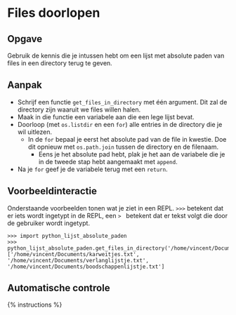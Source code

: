# Files doorlopen

## Opgave
Gebruik de kennis die je intussen hebt om een lijst met absolute paden van files in een directory terug te geven.

## Aanpak
- Schrijf een functie `get_files_in_directory` met één argument. Dit zal de directory zijn waaruit we files willen halen.
- Maak in die functie een variabele aan die een lege lijst bevat.
- Doorloop (met `os.listdir` en een `for`) alle entries in de directory die je wil uitlezen.
  - In de `for` bepaal je eerst het absolute pad van de file in kwestie. Doe dit opnieuw met `os.path.join` tussen de directory en de filenaam.
    - Eens je het absolute pad hebt, plak je het aan de variabele die je in de tweede stap hebt aangemaakt met `append`.
- Na je `for` geef je de variabele terug met een `return`.

## Voorbeeldinteractie
Onderstaande voorbeelden tonen wat je ziet in een REPL. `>>>` betekent dat er iets wordt ingetypt in de REPL, een `> ` betekent dat er tekst volgt die door de gebruiker wordt ingetypt.

```text
>>> import python_lijst_absolute_paden
>>> python_lijst_absolute_paden.get_files_in_directory('/home/vincent/Documents')
['/home/vincent/Documents/karweitjes.txt', '/home/vincent/Documents/verlanglijstje.txt', '/home/vincent/Documents/boodschappenlijstje.txt']
```

## Automatische controle
{% instructions %}
